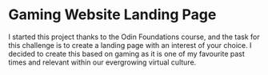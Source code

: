 # Gaming Website Landing Page 

I started this project thanks to the Odin Foundations course, and the task for this challenge is to create a landing page with an interest of your choice. I decided to create this based on gaming as it is one of my favourite past times and relevant within our evergrowing virtual culture.
